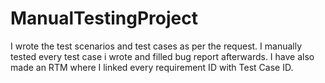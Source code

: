 # ManualTestingProject
I wrote the test scenarios and test cases as per the request. I manually tested every test case i wrote and filled bug report afterwards. I have also made an RTM where I linked every requirement ID with Test Case ID.
